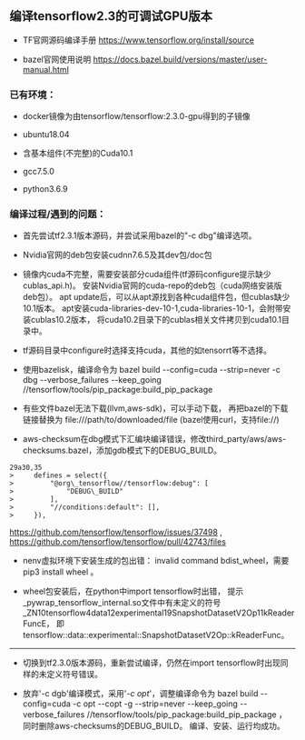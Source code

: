 ## 编译tensorflow2.3的可调试GPU版本

- TF官网源码编译手册 https://www.tensorflow.org/install/source

- bazel官网使用说明 https://docs.bazel.build/versions/master/user-manual.html

### 已有环境：

- docker镜像为由tensorflow/tensorflow:2.3.0-gpu得到的子镜像

- ubuntu18.04

- 含基本组件(不完整)的Cuda10.1

- gcc7.5.0

- python3.6.9

### 编译过程/遇到的问题：

- 首先尝试tf2.3.1版本源码，并尝试采用bazel的"-c dbg"编译选项。

- Nvidia官网的deb包安装cudnn7.6.5及其dev包/doc包

- 镜像内cuda不完整，需要安装部分cuda组件(tf源码configure提示缺少cublas\_api.h)。
安装Nvidia官网的cuda-repo的deb包（cuda网络安装版deb包）。
apt update后，可以从apt源找到各种cuda组件包，但cublas缺少10.1版本。
apt安装cuda-libraries-dev-10-1,cuda-libraries-10-1，会附带安装cublas10.2版本，
将cuda10.2目录下的cublas相关文件拷贝到cuda10.1目录中。

- tf源码目录中configure时选择支持cuda，其他的如tensorrt等不选择。

- 使用bazelisk，编译命令为
bazel build --config=cuda --strip=never -c dbg --verbose\_failures --keep\_going
//tensorflow/tools/pip\_package:build\_pip\_package

- 有些文件bazel无法下载(llvm,aws-sdk)，可以手动下载，
再把bazel的下载链接替换为 file:///path/to/downloaded/file (bazel使用curl，支持file://)

- aws-checksum在dbg模式下汇编块编译错误，修改third\_party/aws/aws-checksums.bazel，添加gdb模式下的DEBUG\_BUILD。
```
29a30,35
>     defines = select({
>         "@org\_tensorflow//tensorflow:debug": [
>             "DEBUG\_BUILD"
>         ],
>         "//conditions:default": [],
>     }),
```
https://github.com/tensorflow/tensorflow/issues/37498 ,
https://github.com/tensorflow/tensorflow/pull/42743/files

- nenv虚拟环境下安装生成的包出错： invalid command bdist\_wheel，需要 pip3 install wheel 。

- wheel包安装后，在python中import tensorflow时出错，
提示\_pywrap\_tensorflow\_internal.so文件中有未定义的符号
\_ZN10tensorflow4data12experimental19SnapshotDatasetV2Op11kReaderFuncE，
即tensorflow::data::experimental::SnapshotDatasetV2Op::kReaderFunc。

---

- 切换到tf2.3.0版本源码，重新尝试编译，仍然在import tensorflow时出现同样的未定义符号错误。

- 放弃'-c dgb'编译模式，采用'*-c opt*'，调整编译命令为 
bazel build --config=cuda -c opt --copt -g --strip=never --keep\_going --verbose\_failures
//tensorflow/tools/pip\_package:build\_pip\_package ，
同时删除aws-checksums的DEBUG\_BUILD。
编译、安装、运行均成功。
